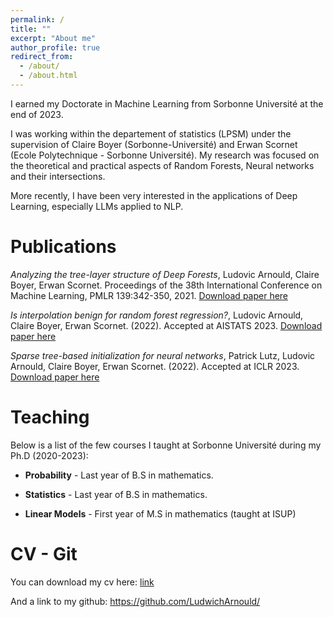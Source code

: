 ```yaml
---
permalink: /
title: ""
excerpt: "About me"
author_profile: true
redirect_from: 
  - /about/
  - /about.html
---
```


I earned my Doctorate in Machine Learning from Sorbonne Université at the end of 2023.

I was working within the departement of statistics (LPSM) under the supervision of Claire Boyer (Sorbonne-Université) and Erwan Scornet (Ecole Polytechnique - Sorbonne Université).
My research was focused on the theoretical and practical aspects of Random Forests, Neural networks and their intersections. 

More recently, I have been very interested in the applications of Deep Learning, especially LLMs applied to NLP.

Publications
======


_Analyzing the tree-layer structure of Deep Forests_, Ludovic Arnould, Claire Boyer, Erwan Scornet. Proceedings of the 38th International Conference on Machine Learning, PMLR 139:342-350, 2021. [Download paper here](http://proceedings.mlr.press/v139/arnould21a/arnould21a.pdf)

_Is interpolation benign for random forest regression?_, Ludovic Arnould, Claire Boyer, Erwan Scornet. (2022). Accepted at AISTATS 2023. [Download paper here](https://hal.science/hal-03560047v3/document)


_Sparse tree-based initialization for neural networks_, Patrick Lutz, Ludovic Arnould, Claire Boyer, Erwan Scornet. (2022). Accepted at ICLR 2023.
[Download paper here](https://arxiv.org/pdf/2209.15283)



Teaching
======

Below is a list of the few courses I taught at Sorbonne Université during my Ph.D (2020-2023):

- **Probability** -  Last year of B.S in mathematics.

- **Statistics** - Last year of B.S in mathematics.

- **Linear Models** - First year of M.S in mathematics (taught at ISUP)


CV - Git
======
You can download my cv here: [link](https://github.com/LudwichArnould/Larnould.github.io/blob/master/files/CV_english_2024.pdf)

And a link to my github: https://github.com/LudwichArnould/
